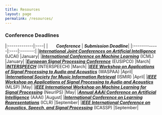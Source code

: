 ```yaml
---
title: Resources
layout: page
permalink: /resources/
---
```


### Conference Deadlines

|:-------------|:----|
| &nbsp; &nbsp; &nbsp; ***Conference*** | ***Submission Deadline***|
|:-------------|:----|:-------:|
|[***International Joint Conferences on Artificial Intelligence***](https://www.ijcai.org/) (IJCAI) |January|
|[***International Conference on Machine Learning***](https://icml.cc/) (ICML) |January|
|[***European Signal Processing Conference***](https://eusipco2024.org/) (EUSIPCO) |March|
|[***INTERSPEECH***](https://www.interspeech2024.org/) (INTERSPEECH) |March|
|[***IEEE Workshop on Applications of Signal Processing to Audio and Acoustics***](https://waspaa.com/) (WASPAA) |April|
|[***International Society for Music Information Retrieval***](https://ismir2024.ismir.net/) (ISMIR) |April|
|[***IEEE Workshop on Applications of Signal Processing to Audio and Acoustics***](https://2024.ieeemlsp.org/) (MLSP) |May|
|[***IEEE International Workshop on Machine Learning for Signal Processing***](https://neurips.cc) (NeurIPS) |May|
|[***Annual AAAI Conference on Artificial Intelligence***](https://iclr.cc) (AAAI) |August|
|[***International Conference on Learning Representations***](https://aaai.org/aaai-conference/) (ICLR) |September|
|[***IEEE International Conference on Acoustics, Speech, and Signal Processing***](https://2024.ieeeicassp.org/) (ICASSP) |September|